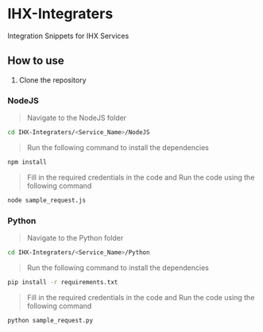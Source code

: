 # IHX-Integraters

Integration Snippets for IHX Services

## How to use

1. Clone the repository

### NodeJS

> Navigate to the NodeJS folder

```bash
cd IHX-Integraters/<Service_Name>/NodeJS
```

> Run the following command to install the dependencies

```bash
npm install
```

> Fill in the required credentials in the code and Run the code using the following command

```bash
node sample_request.js
```

### Python

> Navigate to the Python folder

```bash
cd IHX-Integraters/<Service_Name>/Python
```

> Run the following command to install the dependencies

```bash
pip install -r requirements.txt
```

> Fill in the required credentials in the code and Run the code using the following command

```bash
python sample_request.py
```
